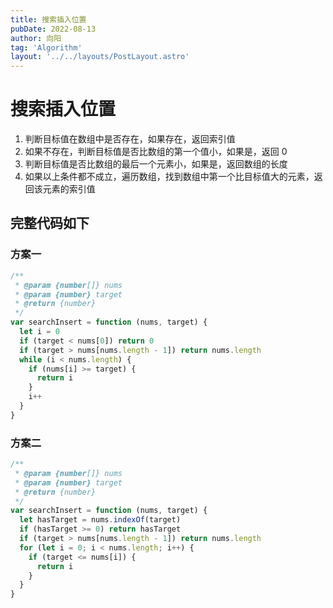 ```yaml
---
title: 搜索插入位置
pubDate: 2022-08-13
author: 向阳
tag: 'Algorithm'
layout: '../../layouts/PostLayout.astro'
---
```


# 搜索插入位置

1. 判断目标值在数组中是否存在，如果存在，返回索引值
2. 如果不存在，判断目标值是否比数组的第一个值小，如果是，返回 0
3. 判断目标值是否比数组的最后一个元素小，如果是，返回数组的长度
4. 如果以上条件都不成立，遍历数组，找到数组中第一个比目标值大的元素，返回该元素的索引值

## 完整代码如下

### 方案一

```javascript
/**
 * @param {number[]} nums
 * @param {number} target
 * @return {number}
 */
var searchInsert = function (nums, target) {
  let i = 0
  if (target < nums[0]) return 0
  if (target > nums[nums.length - 1]) return nums.length
  while (i < nums.length) {
    if (nums[i] >= target) {
      return i
    }
    i++
  }
}
```

### 方案二

```javascript
/**
 * @param {number[]} nums
 * @param {number} target
 * @return {number}
 */
var searchInsert = function (nums, target) {
  let hasTarget = nums.indexOf(target)
  if (hasTarget >= 0) return hasTarget
  if (target > nums[nums.length - 1]) return nums.length
  for (let i = 0; i < nums.length; i++) {
    if (target <= nums[i]) {
      return i
    }
  }
}
```
